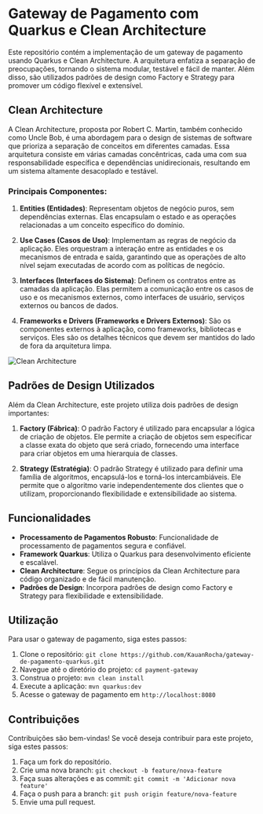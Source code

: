 # Gateway de Pagamento com Quarkus e Clean Architecture

Este repositório contém a implementação de um gateway de pagamento usando Quarkus e Clean Architecture. A arquitetura enfatiza a separação de preocupações, tornando o sistema modular, testável e fácil de manter. Além disso, são utilizados padrões de design como Factory e Strategy para promover um código flexível e extensível.

## Clean Architecture

A Clean Architecture, proposta por Robert C. Martin, também conhecido como Uncle Bob, é uma abordagem para o design de sistemas de software que prioriza a separação de conceitos em diferentes camadas. Essa arquitetura consiste em várias camadas concêntricas, cada uma com sua responsabilidade específica e dependências unidirecionais, resultando em um sistema altamente desacoplado e testável.

### Principais Componentes:

1. **Entities (Entidades)**: Representam objetos de negócio puros, sem dependências externas. Elas encapsulam o estado e as operações relacionadas a um conceito específico do domínio.

2. **Use Cases (Casos de Uso)**: Implementam as regras de negócio da aplicação. Eles orquestram a interação entre as entidades e os mecanismos de entrada e saída, garantindo que as operações de alto nível sejam executadas de acordo com as políticas de negócio.

3. **Interfaces (Interfaces do Sistema)**: Definem os contratos entre as camadas da aplicação. Elas permitem a comunicação entre os casos de uso e os mecanismos externos, como interfaces de usuário, serviços externos ou bancos de dados.

4. **Frameworks e Drivers (Frameworks e Drivers Externos)**: São os componentes externos à aplicação, como frameworks, bibliotecas e serviços. Eles são os detalhes técnicos que devem ser mantidos do lado de fora da arquitetura limpa.

![Clean Architecture](https://camo.githubusercontent.com/1e62a50a0ee671b225bee7a7218d4ea660f63fa0fc445b772e1bb0038cc400cf/68747470733a2f2f746865776973656465762e636f6d2e62722f31613835316635663463363136386364386230373263613732623464396665342e737667)

## Padrões de Design Utilizados

Além da Clean Architecture, este projeto utiliza dois padrões de design importantes:

1. **Factory (Fábrica)**: O padrão Factory é utilizado para encapsular a lógica de criação de objetos. Ele permite a criação de objetos sem especificar a classe exata do objeto que será criado, fornecendo uma interface para criar objetos em uma hierarquia de classes.

2. **Strategy (Estratégia)**: O padrão Strategy é utilizado para definir uma família de algoritmos, encapsulá-los e torná-los intercambiáveis. Ele permite que o algoritmo varie independentemente dos clientes que o utilizam, proporcionando flexibilidade e extensibilidade ao sistema.

## Funcionalidades

- **Processamento de Pagamentos Robusto**: Funcionalidade de processamento de pagamentos segura e confiável.
- **Framework Quarkus**: Utiliza o Quarkus para desenvolvimento eficiente e escalável.
- **Clean Architecture**: Segue os princípios da Clean Architecture para código organizado e de fácil manutenção.
- **Padrões de Design**: Incorpora padrões de design como Factory e Strategy para flexibilidade e extensibilidade.

## Utilização

Para usar o gateway de pagamento, siga estes passos:

1. Clone o repositório: `git clone https://github.com/KauanRocha/gateway-de-pagamento-quarkus.git`
2. Navegue até o diretório do projeto: `cd payment-gateway`
3. Construa o projeto: `mvn clean install`
4. Execute a aplicação: `mvn quarkus:dev`
5. Acesse o gateway de pagamento em `http://localhost:8080`

## Contribuições

Contribuições são bem-vindas! Se você deseja contribuir para este projeto, siga estes passos:

1. Faça um fork do repositório.
2. Crie uma nova branch: `git checkout -b feature/nova-feature`
3. Faça suas alterações e as commit: `git commit -m 'Adicionar nova feature'`
4. Faça o push para a branch: `git push origin feature/nova-feature`
5. Envie uma pull request.
